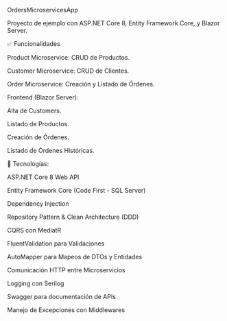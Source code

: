 OrdersMicroservicesApp

Proyecto de ejemplo con ASP.NET Core 8, Entity Framework Core, y Blazor Server.

✅ Funcionalidades

Product Microservice: CRUD de Productos.

Customer Microservice: CRUD de Clientes.

Order Microservice: Creación y Listado de Órdenes.

Frontend (Blazor Server):

Alta de Customers.

Listado de Productos.

Creación de Órdenes.

Listado de Órdenes Históricas.

🚀 Tecnologías:

ASP.NET Core 8 Web API

Entity Framework Core (Code First - SQL Server)

Dependency Injection

Repository Pattern & Clean Architecture (DDD)

CQRS con MediatR

FluentValidation para Validaciones

AutoMapper para Mapeos de DTOs y Entidades

Comunicación HTTP entre Microservicios

Logging con Serilog

Swagger para documentación de APIs

Manejo de Excepciones con Middlewares

